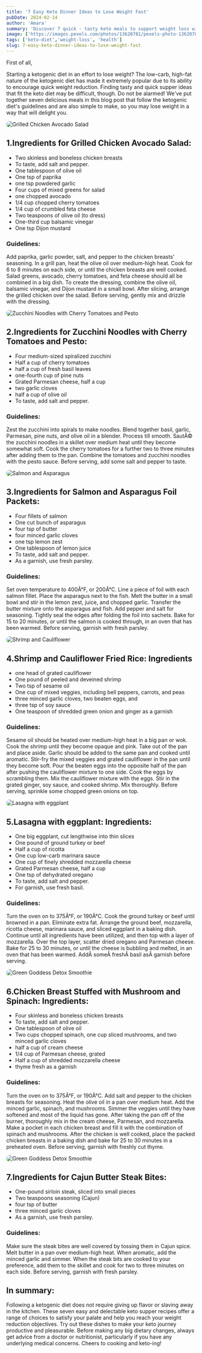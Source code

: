 ```yaml
---
title: '7 Easy Keto Dinner Ideas to Lose Weight Fast'
pubDate: 2024-02-14
author: 'Amara'
summary: 'Discover 7 quick - tasty keto meals to support weight loss without sacrificing flavor. Simplify your keto journey.'
image: ['https://images.pexels.com/photos/13620781/pexels-photo-13620781.jpeg?auto=compress&cs=tinysrgb&w=1260&h=750&dpr=1']
tags: ['keto-diet','weight-loss', 'health']
slug: 7-easy-keto-dinner-ideas-to-lose-weight-fast
---
```




First of all,

Starting a ketogenic diet in an effort to lose weight? The low-carb, high-fat nature of the ketogenic diet has made it extremely popular due to its ability to encourage quick weight reduction. Finding tasty and quick supper ideas that fit the keto diet may be difficult, though. Do not be alarmed! We've put together seven delicious meals in this blog post that follow the ketogenic diet's guidelines and are also simple to make, so you may lose weight in a way that will delight you.

<img src="https://images.pexels.com/photos/2338407/pexels-photo-2338407.jpeg?auto=compress&cs=tinysrgb&w=1260&h=750&dpr=1" alt="Grilled Chicken Avocado Salad" style="max-width: 100%; height: auto; display: block; margin-left: auto; margin-right: auto; border-radius: 8px">

## 1.Ingredients for Grilled Chicken Avocado Salad:

- Two skinless and boneless chicken breasts
- To taste, add salt and pepper.
- One tablespoon of olive oil
- One tsp of paprika
- one tsp powdered garlic
- Four cups of mixed greens for salad
- one chopped avocado
- 1/4 cup chopped cherry tomatoes
- 1/4 cup of crumbled feta cheese
- Two teaspoons of olive oil (to dress)
- One-third cup balsamic vinegar
- One tsp Dijon mustard


### Guidelines:

Add paprika, garlic powder, salt, and pepper to the chicken breasts' seasoning.
In a grill pan, heat the olive oil over medium-high heat. Cook for 6 to 8 minutes on each side, or until the chicken breasts are well cooked.
Salad greens, avocado, cherry tomatoes, and feta cheese should all be combined in a big dish.
To create the dressing, combine the olive oil, balsamic vinegar, and Dijon mustard in a small bowl.
After slicing, arrange the grilled chicken over the salad. Before serving, gently mix and drizzle with the dressing.

<img src="https://images.pexels.com/photos/13893990/pexels-photo-13893990.jpeg?auto=compress&cs=tinysrgb&w=1260&h=750&dpr=1" alt="Zucchini Noodles with Cherry Tomatoes and Pesto" style="max-width: 100%; height: auto; display: block; margin-left: auto; margin-right: auto; border-radius: 8px">

## 2.Ingredients for Zucchini Noodles with Cherry Tomatoes and Pesto:

- Four medium-sized spiralized zucchini
- Half a cup of cherry tomatoes
- half a cup of fresh basil leaves
- one-fourth cup of pine nuts
- Grated Parmesan cheese, half a cup
- two garlic cloves
- half a cup of olive oil
- To taste, add salt and pepper.


### Guidelines:

Zest the zucchini into spirals to make noodles.
Blend together basil, garlic, Parmesan, pine nuts, and olive oil in a blender. Process till smooth.
SautÃ© the zucchini noodles in a skillet over medium heat until they become somewhat soft.
Cook the cherry tomatoes for a further two to three minutes after adding them to the pan.
Combine the tomatoes and zucchini noodles with the pesto sauce. Before serving, add some salt and pepper to taste.

<img src="https://images.pexels.com/photos/4013755/pexels-photo-4013755.jpeg?auto=compress&cs=tinysrgb&w=1260&h=750&dpr=1" alt="Salmon and Asparagus" style="max-width: 100%; height: auto; display: block; margin-left: auto; margin-right: auto; border-radius: 8px">

## 3.Ingredients for Salmon and Asparagus Foil Packets:

- Four fillets of salmon
- One cut bunch of asparagus
- four tsp of butter
- four minced garlic cloves
- one tsp lemon zest
- One tablespoon of lemon juice
- To taste, add salt and pepper.
- As a garnish, use fresh parsley.


### Guidelines:

Set oven temperature to 400Â°F, or 200Â°C.
Line a piece of foil with each salmon fillet. Place the asparagus next to the fish.
Melt the butter in a small bowl and stir in the lemon zest, juice, and chopped garlic.
Transfer the butter mixture onto the asparagus and fish. Add pepper and salt for seasoning.
Tightly seal the edges after folding the foil into sachets.
Bake for 15 to 20 minutes, or until the salmon is cooked through, in an oven that has been warmed.
Before serving, garnish with fresh parsley.

<img src="https://images.pexels.com/photos/3763816/pexels-photo-3763816.jpeg?auto=compress&cs=tinysrgb&w=1260&h=750&dpr=1" alt="Shrimp and Cauliflower" style="max-width: 100%; height: auto; display: block; margin-left: auto; margin-right: auto; border-radius: 8px">

## 4.Shrimp and Cauliflower Fried Rice: Ingredients

- one head of grated cauliflower
- One pound of peeled and deveined shrimp
- Two tsp of sesame oil
- One cup of mixed veggies, including bell peppers, carrots, and peas
- three minced garlic cloves, two beaten eggs, and
- three tsp of soy sauce
- One teaspoon of shredded green onion and ginger as a garnish


### Guidelines:

Sesame oil should be heated over medium-high heat in a big pan or wok.
Cook the shrimp until they become opaque and pink. Take out of the pan and place aside.
Garlic should be added to the same pan and cooked until aromatic.
Stir-fry the mixed veggies and grated cauliflower in the pan until they become soft.
Pour the beaten eggs into the opposite half of the pan after pushing the cauliflower mixture to one side. Cook the eggs by scrambling them.
Mix the cauliflower mixture with the eggs. Stir in the grated ginger, soy sauce, and cooked shrimp. Mix thoroughly.
Before serving, sprinkle some chopped green onions on top.

<img src="https://images.pexels.com/photos/1707917/pexels-photo-1707917.jpeg?auto=compress&cs=tinysrgb&w=600" alt="Lasagna with eggplant" style="max-width: 100%; height: auto; display: block; margin-left: auto; margin-right: auto; border-radius: 8px">

## 5.Lasagna with eggplant: Ingredients:

- One big eggplant, cut lengthwise into thin slices
- One pound of ground turkey or beef
- Half a cup of ricotta
- One cup low-carb marinara sauce
- One cup of finely shredded mozzarella cheese
- Grated Parmesan cheese, half a cup
- One tsp of dehydrated oregano
- To taste, add salt and pepper.
- For garnish, use fresh basil.


### Guidelines:

Turn the oven on to 375Â°F, or 190Â°C.
Cook the ground turkey or beef until browned in a pan. Eliminate extra fat.
Arrange the ground beef, mozzarella, ricotta cheese, marinara sauce, and sliced eggplant in a baking dish. Continue until all ingredients have been utilized, and then top with a layer of mozzarella.
Over the top layer, scatter dried oregano and Parmesan cheese.
Bake for 25 to 30 minutes, or until the cheese is bubbling and melted, in an oven that has been warmed.
AddÂ someÂ freshÂ basil asÂ garnish before serving.

<img src="https://images.pexels.com/photos/12916878/pexels-photo-12916878.jpeg?auto=compress&cs=tinysrgb&w=600" alt="Green Goddess Detox Smoothie" style="max-width: 100%; height: auto; display: block; margin-left: auto; margin-right: auto; border-radius: 8px">

## 6.Chicken Breast Stuffed with Mushroom and Spinach: Ingredients:

- Four skinless and boneless chicken breasts
- To taste, add salt and pepper.
- One tablespoon of olive oil
- Two cups chopped spinach, one cup sliced mushrooms, and two minced garlic cloves
- half a cup of cream cheese
- 1/4 cup of Parmesan cheese, grated
- Half a cup of shredded mozzarella cheese
- thyme fresh as a garnish


### Guidelines:

Turn the oven on to 375Â°F, or 190Â°C.
Add salt and pepper to the chicken breasts for seasoning.
Heat the olive oil in a pan over medium heat. Add the minced garlic, spinach, and mushrooms. Simmer the veggies until they have softened and most of the liquid has gone.
After taking the pan off of the burner, thoroughly mix in the cream cheese, Parmesan, and mozzarella.
Make a pocket in each chicken breast and fill it with the combination of spinach and mushrooms.
After the chicken is well cooked, place the packed chicken breasts in a baking dish and bake for 25 to 30 minutes in a preheated oven.
Before serving, garnish with freshly cut thyme.

<img src="https://images.pexels.com/photos/1307658/pexels-photo-1307658.jpeg?auto=compress&cs=tinysrgb&w=600" alt="Green Goddess Detox Smoothie" style="max-width: 100%; height: auto; display: block; margin-left: auto; margin-right: auto; border-radius: 8px">

## 7.Ingredients for Cajun Butter Steak Bites:

- One-pound sirloin steak, sliced into small pieces
- Two teaspoons seasoning (Cajun)
- four tsp of butter
- three minced garlic cloves
- As a garnish, use fresh parsley.


### Guidelines:

Make sure the steak bites are well covered by tossing them in Cajun spice.
Melt butter in a pan over medium-high heat. When aromatic, add the minced garlic and simmer.
When the steak bits are cooked to your preference, add them to the skillet and cook for two to three minutes on each side.
Before serving, garnish with fresh parsley.


## In summary:

Following a ketogenic diet does not require giving up flavor or slaving away in the kitchen. These seven easy and delectable keto supper recipes offer a range of choices to satisfy your palate and help you reach your weight reduction objectives. Try out these dishes to make your keto journey productive and pleasurable. Before making any big dietary changes, always get advice from a doctor or nutritionist, particularly if you have any underlying medical concerns. Cheers to cooking and keto-ing!

